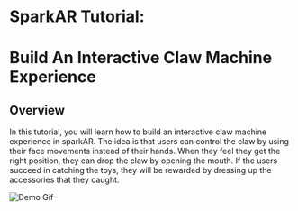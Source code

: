 # SparkAR Tutorial: 
# Build An Interactive Claw Machine Experience

## Overview
In this tutorial, you will learn how to build an interactive claw machine experience in sparkAR. The idea is that users can control the claw by using their face movements instead of their hands. When they feel they get the right position, they can drop the claw by opening the mouth. If the users succeed in catching the toys, they will be rewarded by dressing up the accessories that they caught.


![Demo Gif](https://github.com/anyemelody/Your-Claw-Machine/blob/main/demo.gif)

